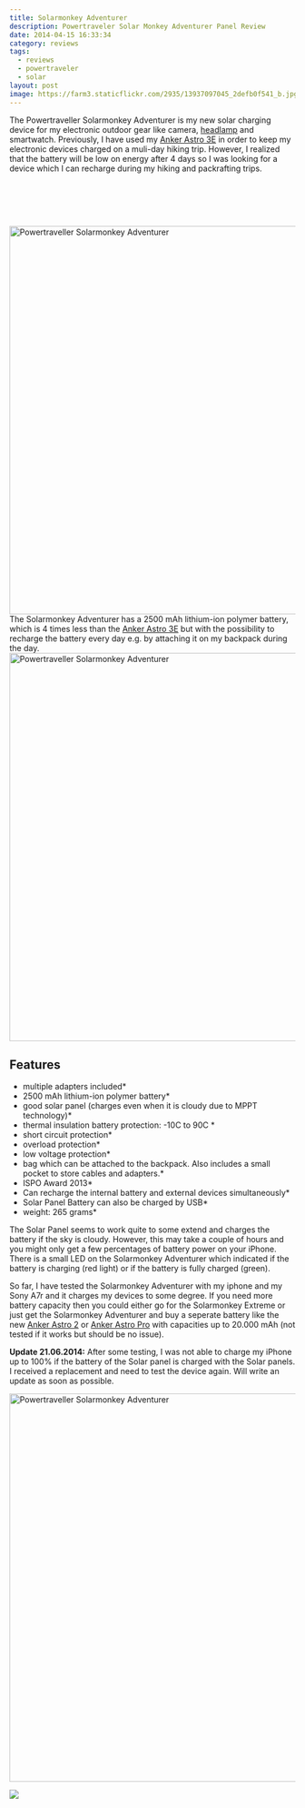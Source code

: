 ```yaml
---
title: Solarmonkey Adventurer
description: Powertraveler Solar Monkey Adventurer Panel Review
date: 2014-04-15 16:33:34
category: reviews
tags:
  - reviews
  - powertraveler
  - solar
layout: post
image: https://farm3.staticflickr.com/2935/13937097045_2defb0f541_b.jpg
---
```


The Powertraveller Solarmonkey Adventurer is my new solar charging device for my electronic outdoor gear like camera, <a href="http://www.hikeventures.com/best-headlamps/">headlamp</a> and smartwatch. Previously, I have used my <a href="http://hikeventures.com/how-to-charge-your-batteries-when-you-are-outdoors/" target="_self">Anker Astro 3E</a> in order to keep my electronic devices charged on a muli-day hiking trip. However, I realized that the battery will be low on energy after 4 days so I was looking for a device which I can recharge during my hiking and packrafting trips.

<amp-img src="https://farm3.staticflickr.com/2935/13937097045_2defb0f541_b.jpg"  layout="responsive" width="1024" height="683" alt="Solarmonkey Adventurer"></amp-img>
<br>
<!--more-->

<br>
<script src="//z-na.amazon-adsystem.com/widgets/onejs?MarketPlace=US&adInstanceId=cc781bfd-577f-4efb-9da6-75cb9fc7d1c2"></script>
<br>

<a href="https://www.flickr.com/photos/90204224@N07/13913955861/" ><img src="https://farm8.staticflickr.com/7202/13913955861_e082b58204_b.jpg" width="1024" height="683" alt="Powertraveller Solarmonkey Adventurer"></a>
The Solarmonkey Adventurer has a 2500 mAh lithium-ion polymer battery, which is 4 times less than the <a href="http://hikeventures.com/how-to-charge-your-batteries-when-you-are-outdoors/" target="_self">Anker Astro 3E</a> but with the possibility to recharge the battery every day e.g. by attaching it on my backpack during the day.
<a href="https://www.flickr.com/photos/90204224@N07/13913961561/"><img src="https://farm4.staticflickr.com/3708/13913961561_100ac6009e_b.jpg" width="1024" height="683" alt="Powertraveller Solarmonkey Adventurer"></a>

## Features
* multiple adapters included*
* 2500 mAh lithium-ion polymer battery*
* good solar panel (charges even when it is cloudy due to MPPT technology)*
* thermal insulation battery protection: -10C to 90C *
* short circuit protection*
* overload protection*
* low voltage protection*
* bag which can be attached to the backpack. Also includes a small pocket to store cables and adapters.*
* ISPO Award 2013*
* Can recharge the internal battery and external devices simultaneously*
* Solar Panel Battery can also be charged by USB*
* weight: 265 grams*


The Solar Panel seems to work quite to some extend and charges the battery if the sky is cloudy. However, this may take a couple of hours and you might only get a few percentages of battery power on your iPhone. There is a small LED on the Solarmonkey Adventurer which indicated if the battery is charging (red light) or if the battery is fully charged (green).

So far, I have tested the Solarmonkey Adventurer with my iphone and my Sony A7r and it charges my devices to some degree. If you need more battery capacity then you could either go for the Solarmonkey Extreme or just get the Solarmonkey Adventurer and buy a seperate battery like the new <a href="http://amzn.to/1ijqER1" target="_blank">Anker Astro 2</a> or <a href="http://amzn.to/1iWleWN" target="_blank">Anker Astro Pro</a> with capacities up to 20.000 mAh (not tested if it works but should be no issue).

<strong>Update 21.06.2014:</strong> After some testing, I was not able to charge my iPhone up to 100% if the battery of the Solar panel is charged with the Solar panels. I received a replacement and need to test the device again. Will write an update as soon as possible.

<a href="https://www.flickr.com/photos/90204224@N07/13913979456/" ><img src="https://farm8.staticflickr.com/7164/13913979456_20e1c44af1_b.jpg" width="1024" height="683" alt="Powertraveller Solarmonkey Adventurer"></a>

<a href="http://amzn.to/2vhIwGV" target="_blank" rel="nofollow"><img src="http://www.hikeventures.com/buy.gif"></a>
